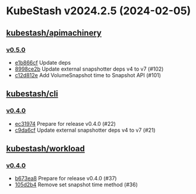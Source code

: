 # KubeStash v2024.2.5 (2024-02-05)


## [kubestash/apimachinery](https://github.com/kubestash/apimachinery)

### [v0.5.0](https://github.com/kubestash/apimachinery/releases/tag/v0.5.0)

- [e1b866cf](https://github.com/kubestash/apimachinery/commit/e1b866cf) Update deps
- [8998ce2b](https://github.com/kubestash/apimachinery/commit/8998ce2b) Update external snapshotter deps v4 to v7 (#102)
- [c12d812e](https://github.com/kubestash/apimachinery/commit/c12d812e) Add VolumeSnapshot time to Snapshot API (#101)



## [kubestash/cli](https://github.com/kubestash/cli)

### [v0.4.0](https://github.com/kubestash/cli/releases/tag/v0.4.0)

- [ec31974](https://github.com/kubestash/cli/commit/ec31974) Prepare for release v0.4.0 (#22)
- [c9da6cf](https://github.com/kubestash/cli/commit/c9da6cf) Update external snapshotter deps v4 to v7 (#21)



## [kubestash/workload](https://github.com/kubestash/workload)

### [v0.4.0](https://github.com/kubestash/workload/releases/tag/v0.4.0)

- [b673ea8](https://github.com/kubestash/workload/commit/b673ea8) Prepare for release v0.4.0 (#37)
- [105d2b4](https://github.com/kubestash/workload/commit/105d2b4) Remove set snapshot time method (#36)



